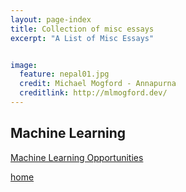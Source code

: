 ```yaml
---
layout: page-index
title: Collection of misc essays
excerpt: "A List of Misc Essays"


image:
  feature: nepal01.jpg
  credit: Michael Mogford - Annapurna
  creditlink: http://mlmogford.dev/
---
```



## Machine Learning

[Machine Learning Opportunities](ml/machine-learning-opportunities)



[home](./)

